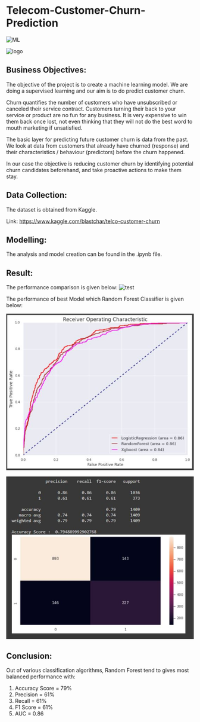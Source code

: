 # Telecom-Customer-Churn-Prediction

![ML](https://img.shields.io/badge/ML-Classification-blue.svg) 

![logo](Snips/Logo.jpg)

## Business Objectives:

The objective of the project is to create a machine learning model. We are doing a supervised learning and our aim is to do predict customer churn.

Churn quantifies the number of customers who have unsubscribed or canceled their service contract. Customers turning their back to your service or product are no fun for any business. It is very expensive to win them back once lost, not even thinking that they will not do the best word to mouth marketing if unsatisfied.

The basic layer for predicting future customer churn is data from the past. We look at data from customers that already have churned (response) and their characteristics / behaviour (predictors) before the churn happened.

In our case the objective is reducing customer churn by identifying potential churn candidates beforehand, and take proactive actions to make them stay.

## Data Collection:

The dataset is obtained from Kaggle. 

Link: https://www.kaggle.com/blastchar/telco-customer-churn

## Modelling:

The analysis and model creation can be found in the .ipynb file. 

## Result:

The performance comparison is given below:
![test](Snips/Result_1.JPG)

The performance of best Model which Random Forest Classifier is given below:

![test](Snips/R_2.JPG)

![test](Snips/R_3.JPG)


## Conclusion:

Out of various classification algorithms, Random Forest tend to gives most balanced performance with:
1.   Accuracy Score = 79%
2.   Precision = 61%
3.   Recall = 61%
4.   F1 Score = 61%
5.   AUC = 0.86

